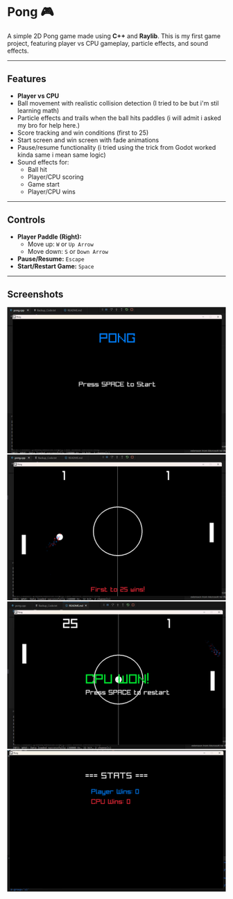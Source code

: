# Pong 🎮

A simple 2D Pong game made using **C++** and **Raylib**. This is my first game project, featuring player vs CPU gameplay, particle effects, and sound effects.

---

## Features

- **Player vs CPU**  
- Ball movement with realistic collision detection  (I tried to be but i'm stil learning math)
- Particle effects and trails when the ball hits paddles  (i will admit i asked my bro for help here.)
- Score tracking and win conditions (first to 25)  
- Start screen and win screen with fade animations  
- Pause/resume functionality  (i tried using the trick from Godot worked kinda same i mean same logic)
- Sound effects for:  
  - Ball hit  
  - Player/CPU scoring  
  - Game start  
  - Player/CPU wins  

---

## Controls

- **Player Paddle (Right):**  
  - Move up: `W` or `Up Arrow`  
  - Move down: `S` or `Down Arrow`  
- **Pause/Resume:** `Escape`  
- **Start/Restart Game:** `Space`  

---

## Screenshots

![Start Screen](Screenshots/start.png)  
![Gameplay](Screenshots/gameplay.png)  
![Win Screen](Screenshots/win.png)  
![Stats Screen](Screenshots/basic_stats_page.png)
